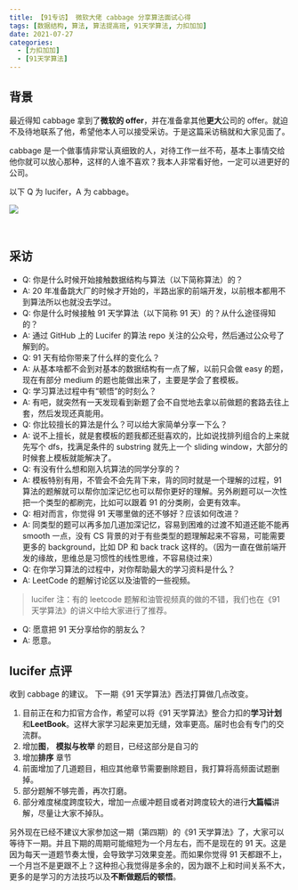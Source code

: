 ```yaml
---
title: 【91专访】 微软大佬 cabbage 分享算法面试心得
tags: [数据结构, 算法, 算法提高班, 91天学算法, 力扣加加]
date: 2021-07-27
categories:
  - [力扣加加]
  - [91天学算法]
---
```


## 背景

最近得知 cabbage 拿到了**微软的 offer**，并在准备拿其他**更大**公司的 offer。就迫不及待地联系了他，希望他本人可以接受采访。于是这篇采访稿就和大家见面了。

cabbage 是一个做事情非常认真细致的人，对待工作一丝不苟，基本上事情交给他你就可以放心那种，这样的人谁不喜欢？我本人非常看好他，一定可以进更好的公司。

以下 Q 为 lucifer，A 为 cabbage。

![](https://tva1.sinaimg.cn/large/008i3skNly1gsvbupuya4j30ej0ctaar.jpg)

​<!-- more -->

## 采访

- Q: 你是什么时候开始接触数据结构与算法（以下简称算法）的？
- A: 20 年准备跳大厂的时候才开始的，半路出家的前端开发，以前根本都用不到算法所以也就没去学过。
- Q: 你是什么时候接触 91 天学算法（以下简称 91 天）的？从什么途径得知的？
- A: 通过 GitHub 上的 Lucifer 的算法 repo 关注的公众号，然后通过公众号了解到的。
- Q: 91 天有给你带来了什么样的变化么？
- A: 从基本啥都不会到对基本的数据结构有一点了解，以前只会做 easy 的题，现在有部分 medium 的题也能做出来了，主要是学会了套模板。
- Q: 学习算法过程中有“顿悟”的时刻么？
- A: 有吧，就突然有一天发现看到新题了会不自觉地去拿以前做题的套路去往上套，然后发现还真能用。
- Q: 你比较擅长的算法是什么？可以给大家简单分享一下么？
- A: 说不上擅长，就是套模板的题我都还挺喜欢的，比如说找排列组合的上来就先写个 dfs，找满足条件的 substring 就先上一个 sliding window，大部分的时候套上模板就能解决了。
- Q: 有没有什么想和刚入坑算法的同学分享的？
- A: 模板特别有用，不管会不会先背下来，背的同时就是一个理解的过程，91 算法的题解就可以帮你加深记忆也可以帮你更好的理解。另外刷题可以一次性把一个类型的都刷完，比如可以跟着 91 的分类刷，会更有效率。
- Q: 相对而言，你觉得 91 天哪里做的还不够好？应该如何改进？
- A: 同类型的题可以再多加几道加深记忆，容易到困难的过渡不知道还能不能再 smooth 一点，没有 CS 背景的对于有些类型的题理解起来不容易，可能需要更多的 background，比如 DP 和 back track 这样的。（因为一直在做前端开发的缘故，思维总是习惯性的线性思维，不容易绕过来）
- Q: 在你学习算法的过程中，对你帮助最大的学习资料是什么？
- A: LeetCode 的题解讨论区以及油管的一些视频。

> lucifer 注：有的 leetcode 题解和油管视频真的做的不错，我们也在《91 天学算法》的讲义中给大家进行了推荐。

- Q: 愿意把 91 天分享给你的朋友么？
- A: 愿意。

## lucifer 点评

收到 cabbage 的建议。 下一期《91 天学算法》西法打算做几点改变。

1. 目前正在和力扣官方合作，希望可以将《91 天学算法》整合力扣的**学习计划**和**LeetBook**。这样大家学习起来更加无缝，效率更高。届时也会有专门的交流群。
2. 增加**图**， **模拟与枚举** 的题目，已经这部分是自习的
3. 增加**排序** 章节
4. 前面增加了几道题目，相应其他章节需要删除题目，我打算将高频面试题删掉。
5. 部分题解不够完善，再次打磨。
6. 部分难度梯度跨度较大，增加一点缓冲题目或者对跨度较大的进行**大篇幅**讲解，尽量让大家不掉队。

另外现在已经不建议大家参加这一期（第四期）的《91 天学算法》了，大家可以等待下一期。并且下期的周期可能缩短为一个月左右，而不是现在的 91 天。这是因为每天一道题节奏太慢，会导致学习效果变差。而如果你觉得 91 天都跟不上，一个月岂不是更跟不上？这种担心我觉得是多余的，因为跟不上和时间关系不大，更多的是学习的方法技巧以及**不断做题后的顿悟**。

